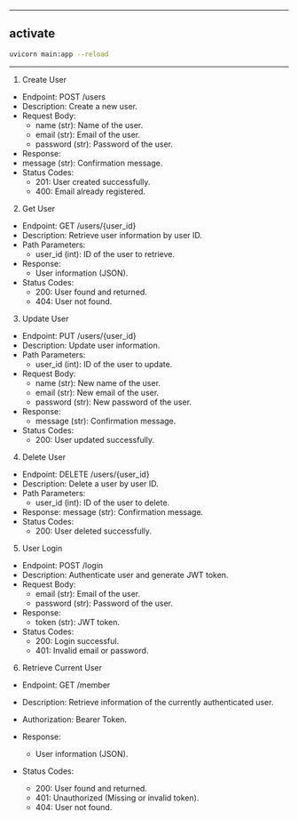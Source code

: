 ___
## activate

```bash
uvicorn main:app --reload 
```
___

1. Create User
- Endpoint: POST /users
- Description: Create a new user.
- Request Body:
  - name (str): Name of the user.
  - email (str): Email of the user.
  - password (str): Password of the user.
- Response:
- message (str): Confirmation message.
- Status Codes:
  - 201: User created successfully.
  - 400: Email already registered.
2. Get User
- Endpoint: GET /users/{user_id}
- Description: Retrieve user information by user ID.
- Path Parameters:
  - user_id (int): ID of the user to retrieve.
- Response:
  - User information (JSON).
- Status Codes:
  - 200: User found and returned.
  - 404: User not found.
3. Update User
- Endpoint: PUT /users/{user_id}
- Description: Update user information.
- Path Parameters:
  - user_id (int): ID of the user to update.
- Request Body:
  - name (str): New name of the user.
  - email (str): New email of the user.
  - password (str): New password of the user.
- Response:
  - message (str): Confirmation message.
- Status Codes:
  - 200: User updated successfully.
4. Delete User
- Endpoint: DELETE /users/{user_id}
- Description: Delete a user by user ID.
- Path Parameters:
  - user_id (int): ID of the user to delete.
- Response:
  message (str): Confirmation message.
- Status Codes:
  - 200: User deleted successfully.
5. User Login
- Endpoint: POST /login
- Description: Authenticate user and generate JWT token.
- Request Body:
  - email (str): Email of the user.
  - password (str): Password of the user.
- Response:
  - token (str): JWT token.
- Status Codes:
  - 200: Login successful.
  - 401: Invalid email or password.
6. Retrieve Current User
- Endpoint: GET /member

- Description: Retrieve information of the currently authenticated user.

- Authorization: Bearer Token.
- Response:
  - User information (JSON).
- Status Codes:
  - 200: User found and returned.
  - 401: Unauthorized (Missing or invalid token).
  - 404: User not found.





